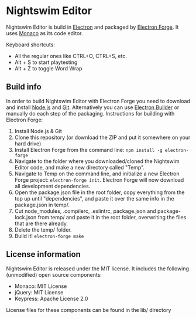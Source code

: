 # Nightswim Editor

Nightswim Editor is build in [Electron](https://electronjs.org/) and packaged by
[Electron Forge](https://electronforge.io/). It uses
[Monaco](https://microsoft.github.io/monaco-editor/index.html) as its code
editor.

Keyboard shortcuts:
- All the regular ones like CTRL+O, CTRL+S, etc.
- Alt + S to start playtesting
- Alt + Z to toggle Word Wrap

## Build info
In order to build Nightswim Editor with Electron Forge you need to download and install [Node.js](www.nodejs.com) and
[Git](www.git-scm.com). Alternatively you can use [Electron Builder](https://www.electron.build/) or manually do each step of the packaging. Instructions for building with
Electron Forge:
1. Install Node.js & Git
2. Clone this repository (or download the ZIP and put it somewhere on your hard drive)
3. Install Electron Forge from the command line:
`npm install -g electron-forge`
4. Navigate to the folder where you downloaded/cloned the Nightswim Editor code, and make a
   new directory called "Temp".
5. Navigate to Temp on the command line, and initialize a new Electron Forge
   project: `electron-forge init`. Electron Forge will now download all
   development dependencies.
6. Open the package.json file in the root folder, copy
   everything from the top up until "dependencies", and paste it over the same
   info in the package.json in temp/.
7. Cut node_modules, .compilerc, .eslintrc, package.json and package-lock.json
   from temp/ and paste it in the root folder, overwriting the files that are
   there already.
8. Delete the temp/ folder.
9. Build it!
`electron-forge make`

## License information
Nightswim Editor is released under the MIT license. It includes the following (unmodified) open source components:
- Monaco: MIT License
- jQuery: MIT License
- Keypress: Apache License 2.0

License files for these components can be found in the lib/ directory